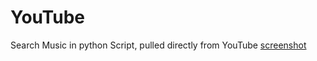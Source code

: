 # YouTube
Search Music in python Script, pulled directly from YouTube
[screenshot](./youtube/ScreenShots/youtubeWithPython.gif)
